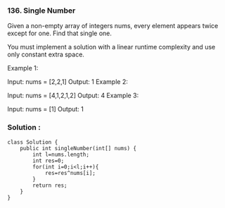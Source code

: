 ### 136. Single Number


Given a non-empty array of integers nums, every element appears twice except for one. Find that single one.

You must implement a solution with a linear runtime complexity and use only constant extra space.

 

Example 1:

Input: nums = [2,2,1]
Output: 1
Example 2:

Input: nums = [4,1,2,1,2]
Output: 4
Example 3:

Input: nums = [1]
Output: 1

### Solution : 

```
class Solution {
    public int singleNumber(int[] nums) {
        int l=nums.length;
        int res=0;
        for(int i=0;i<l;i++){
            res=res^nums[i];
        }
        return res;
    }
}
```
